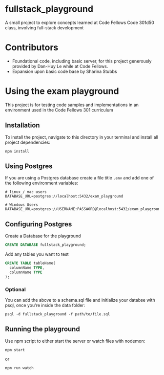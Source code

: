 # fullstack_playground
A small project to explore concepts learned at Code Fellows Code 301d50 class, involving full-stack development

# Contributors
* Foundational code, including basic server, for this project generously provided by Dan-Huy Le while at Code Fellows. 
* Expansion upon basic code base by Sharina Stubbs

# Using the exam playground

This project is for testing code samples and implementations in an environment used in the Code Fellows 301 curriculum

## Installation

To install the project, navigate to this directory in your terminal and install all project dependencies:
```
npm install
```

## Using Postgres

If you are using a Postgres database create a file title `.env` and add one of the following environment variables:
```
# linux / mac users
DATABASE_URL=postgres://localhost:5432/exam_playground

# Windows Users
DATABASE_URL=postgres://USERNAME:PASSWORD@localhost:5432/exam_playground
```

## Configuring Postgres

Create a Database for the playground
```sql
CREATE DATABASE fullstack_playground;
```

Add any tables you want to test
```sql
CREATE TABLE tableName(
  columnName TYPE,
  columnName TYPE
);
```

### Optional

You can add the above to a schema.sql file and initialize your databse with psql, once you're inside the data folder:

```
psql -d fullstack_playground -f path/to/file.sql
```

## Running the playground

Use npm script to either start the server or watch files with nodemon:

```
npm start
```
or
```
npm run watch
```


